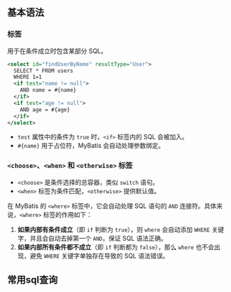 
## 基本语法

### <if> 标签
用于在条件成立时包含某部分 SQL。

```xml
<select id="findUserByName" resultType="User">
  SELECT * FROM users
  WHERE 1=1
  <if test="name != null">
    AND name = #{name}
  </if>
  <if test="age != null">
    AND age = #{age}
  </if>
</select>
```
- `test` 属性中的条件为 `true` 时，`<if>` 标签内的 SQL 会被加入。
- `#{name}` 用于占位符，MyBatis 会自动处理参数绑定。

###  `<choose>`、`<when>` 和 `<otherwise>` 标签

- `<choose>` 是条件选择的总容器，类似 `switch` 语句。
- `<when>` 标签为条件匹配，`<otherwise>` 提供默认值。

在 MyBatis 的 `<where>` 标签中，它会自动处理 SQL 语句的 `AND` 连接符。具体来说，`<where>` 标签的作用如下：

1. **如果内部有条件成立**（即 `if` 判断为 `true`），则 `where` 会自动添加 `WHERE` 关键字，并且会自动去掉第一个 `AND`，保证 SQL 语法正确。
2. **如果内部所有条件都不成立**（即 `if` 判断都为 `false`），那么 `where` 也不会出现，避免 `WHERE` 关键字单独存在导致的 SQL 语法错误。
## 常用sql查询
